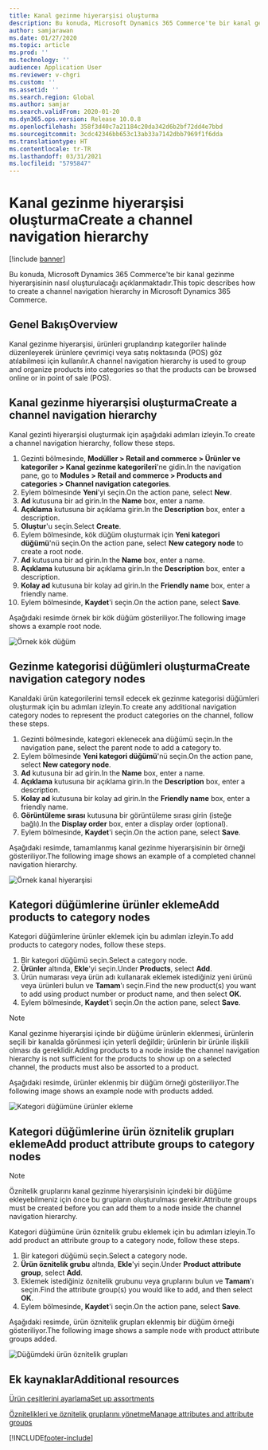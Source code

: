 ```yaml
---
title: Kanal gezinme hiyerarşisi oluşturma
description: Bu konuda, Microsoft Dynamics 365 Commerce'te bir kanal gezinme hiyerarşisinin nasıl oluşturulacağı açıklanmaktadır.
author: samjarawan
ms.date: 01/27/2020
ms.topic: article
ms.prod: ''
ms.technology: ''
audience: Application User
ms.reviewer: v-chgri
ms.custom: ''
ms.assetid: ''
ms.search.region: Global
ms.author: samjar
ms.search.validFrom: 2020-01-20
ms.dyn365.ops.version: Release 10.0.8
ms.openlocfilehash: 358f3d40c7a21184c20da342d6b2bf72dd4e7bbd
ms.sourcegitcommit: 3cdc42346bb653c13ab33a7142dbb7969f1f6dda
ms.translationtype: HT
ms.contentlocale: tr-TR
ms.lasthandoff: 03/31/2021
ms.locfileid: "5795847"
---
```

# <a name="create-a-channel-navigation-hierarchy"></a><span data-ttu-id="4c941-103">Kanal gezinme hiyerarşisi oluşturma</span><span class="sxs-lookup"><span data-stu-id="4c941-103">Create a channel navigation hierarchy</span></span>


[!include [banner](includes/banner.md)]

<span data-ttu-id="4c941-104">Bu konuda, Microsoft Dynamics 365 Commerce'te bir kanal gezinme hiyerarşisinin nasıl oluşturulacağı açıklanmaktadır.</span><span class="sxs-lookup"><span data-stu-id="4c941-104">This topic describes how to create a channel navigation hierarchy in Microsoft Dynamics 365 Commerce.</span></span>

## <a name="overview"></a><span data-ttu-id="4c941-105">Genel Bakış</span><span class="sxs-lookup"><span data-stu-id="4c941-105">Overview</span></span>

<span data-ttu-id="4c941-106">Kanal gezinme hiyerarşisi, ürünleri gruplandırıp kategoriler halinde düzenleyerek ürünlere çevrimiçi veya satış noktasında (POS) göz atılabilmesi için kullanılır.</span><span class="sxs-lookup"><span data-stu-id="4c941-106">A channel navigation hierarchy is used to group and organize products into categories so that the products can be browsed online or in point of sale (POS).</span></span>

## <a name="create-a-channel-navigation-hierarchy"></a><span data-ttu-id="4c941-107">Kanal gezinme hiyerarşisi oluşturma</span><span class="sxs-lookup"><span data-stu-id="4c941-107">Create a channel navigation hierarchy</span></span>

<span data-ttu-id="4c941-108">Kanal gezinti hiyerarşisi oluşturmak için aşağıdaki adımları izleyin.</span><span class="sxs-lookup"><span data-stu-id="4c941-108">To create a channel navigation hierarchy, follow these steps.</span></span>

1. <span data-ttu-id="4c941-109">Gezinti bölmesinde, **Modüller \> Retail and commerce \> Ürünler ve kategoriler \> Kanal gezinme kategorileri**'ne gidin.</span><span class="sxs-lookup"><span data-stu-id="4c941-109">In the navigation pane, go to **Modules \> Retail and commerce \> Products and categories \> Channel navigation categories**.</span></span>
1. <span data-ttu-id="4c941-110">Eylem bölmesinde **Yeni**'yi seçin.</span><span class="sxs-lookup"><span data-stu-id="4c941-110">On the action pane, select **New**.</span></span>
1. <span data-ttu-id="4c941-111">**Ad** kutusuna bir ad girin.</span><span class="sxs-lookup"><span data-stu-id="4c941-111">In the **Name** box, enter a name.</span></span>
1. <span data-ttu-id="4c941-112">**Açıklama** kutusuna bir açıklama girin.</span><span class="sxs-lookup"><span data-stu-id="4c941-112">In the **Description** box, enter a description.</span></span>
1. <span data-ttu-id="4c941-113">**Oluştur**'u seçin.</span><span class="sxs-lookup"><span data-stu-id="4c941-113">Select **Create**.</span></span>
1. <span data-ttu-id="4c941-114">Eylem bölmesinde, kök düğüm oluşturmak için **Yeni kategori düğümü**'nü seçin.</span><span class="sxs-lookup"><span data-stu-id="4c941-114">On the action pane, select **New category node** to create a root node.</span></span>
1. <span data-ttu-id="4c941-115">**Ad** kutusuna bir ad girin.</span><span class="sxs-lookup"><span data-stu-id="4c941-115">In the **Name** box, enter a name.</span></span>
1. <span data-ttu-id="4c941-116">**Açıklama** kutusuna bir açıklama girin.</span><span class="sxs-lookup"><span data-stu-id="4c941-116">In the **Description** box, enter a description.</span></span>
1. <span data-ttu-id="4c941-117">**Kolay ad** kutusuna bir kolay ad girin.</span><span class="sxs-lookup"><span data-stu-id="4c941-117">In the **Friendly name** box, enter a friendly name.</span></span>
1. <span data-ttu-id="4c941-118">Eylem bölmesinde, **Kaydet**'i seçin.</span><span class="sxs-lookup"><span data-stu-id="4c941-118">On the action pane, select **Save**.</span></span>

<span data-ttu-id="4c941-119">Aşağıdaki resimde örnek bir kök düğüm gösteriliyor.</span><span class="sxs-lookup"><span data-stu-id="4c941-119">The following image shows a example root node.</span></span>

![Örnek kök düğüm](media/create-channel-hierarchy-1.png)

## <a name="create-navigation-category-nodes"></a><span data-ttu-id="4c941-121">Gezinme kategorisi düğümleri oluşturma</span><span class="sxs-lookup"><span data-stu-id="4c941-121">Create navigation category nodes</span></span>

<span data-ttu-id="4c941-122">Kanaldaki ürün kategorilerini temsil edecek ek gezinme kategorisi düğümleri oluşturmak için bu adımları izleyin.</span><span class="sxs-lookup"><span data-stu-id="4c941-122">To create any additional navigation category nodes to represent the product categories on the channel, follow these steps.</span></span>

1. <span data-ttu-id="4c941-123">Gezinti bölmesinde, kategori eklenecek ana düğümü seçin.</span><span class="sxs-lookup"><span data-stu-id="4c941-123">In the navigation pane, select the parent node to add a category to.</span></span>
1. <span data-ttu-id="4c941-124">Eylem bölmesinde **Yeni kategori düğümü**'nü seçin.</span><span class="sxs-lookup"><span data-stu-id="4c941-124">On the action pane, select **New category node**.</span></span>
1. <span data-ttu-id="4c941-125">**Ad** kutusuna bir ad girin.</span><span class="sxs-lookup"><span data-stu-id="4c941-125">In the **Name** box, enter a name.</span></span>
1. <span data-ttu-id="4c941-126">**Açıklama** kutusuna bir açıklama girin.</span><span class="sxs-lookup"><span data-stu-id="4c941-126">In the **Description** box, enter a description.</span></span>
1. <span data-ttu-id="4c941-127">**Kolay ad** kutusuna bir kolay ad girin.</span><span class="sxs-lookup"><span data-stu-id="4c941-127">In the **Friendly name** box, enter a friendly name.</span></span>
1. <span data-ttu-id="4c941-128">**Görüntüleme sırası** kutusuna bir görüntüleme sırası girin (isteğe bağlı).</span><span class="sxs-lookup"><span data-stu-id="4c941-128">In the **Display order** box, enter a display order (optional).</span></span>
1. <span data-ttu-id="4c941-129">Eylem bölmesinde, **Kaydet**'i seçin.</span><span class="sxs-lookup"><span data-stu-id="4c941-129">On the action pane, select **Save**.</span></span>

<span data-ttu-id="4c941-130">Aşağıdaki resimde, tamamlanmış kanal gezinme hiyerarşisinin bir örneği gösteriliyor.</span><span class="sxs-lookup"><span data-stu-id="4c941-130">The following image shows an example of a completed channel navigation hierarchy.</span></span>

![Örnek kanal hiyerarşisi](media/create-channel-hierarchy-2.png)

## <a name="add-products-to-category-nodes"></a><span data-ttu-id="4c941-132">Kategori düğümlerine ürünler ekleme</span><span class="sxs-lookup"><span data-stu-id="4c941-132">Add products to category nodes</span></span>

<span data-ttu-id="4c941-133">Kategori düğümlerine ürünler eklemek için bu adımları izleyin.</span><span class="sxs-lookup"><span data-stu-id="4c941-133">To add products to category nodes, follow these steps.</span></span>

1. <span data-ttu-id="4c941-134">Bir kategori düğümü seçin.</span><span class="sxs-lookup"><span data-stu-id="4c941-134">Select a category node.</span></span>
1. <span data-ttu-id="4c941-135">**Ürünler** altında, **Ekle**'yi seçin.</span><span class="sxs-lookup"><span data-stu-id="4c941-135">Under **Products**, select **Add**.</span></span>
1. <span data-ttu-id="4c941-136">Ürün numarası veya ürün adı kullanarak eklemek istediğiniz yeni ürünü veya ürünleri bulun ve **Tamam**'ı seçin.</span><span class="sxs-lookup"><span data-stu-id="4c941-136">Find the new product(s) you want to add using product number or product name, and then select **OK**.</span></span>
1. <span data-ttu-id="4c941-137">Eylem bölmesinde, **Kaydet**'i seçin.</span><span class="sxs-lookup"><span data-stu-id="4c941-137">On the action pane, select **Save**.</span></span>

> [!NOTE]
> <span data-ttu-id="4c941-138">Kanal gezinme hiyerarşisi içinde bir düğüme ürünlerin eklenmesi, ürünlerin seçili bir kanalda görünmesi için yeterli değildir; ürünlerin bir ürünle ilişkili olması da gereklidir.</span><span class="sxs-lookup"><span data-stu-id="4c941-138">Adding products to a node inside the channel navigation hierarchy is not sufficient for the products to show up on a selected channel, the products must also be assorted to a product.</span></span>

<span data-ttu-id="4c941-139">Aşağıdaki resimde, ürünler eklenmiş bir düğüm örneği gösteriliyor.</span><span class="sxs-lookup"><span data-stu-id="4c941-139">The following image shows an example node with products added.</span></span>

![Kategori düğümüne ürünler ekleme](media/create-channel-hierarchy-3.png)

## <a name="add-product-attribute-groups-to-category-nodes"></a><span data-ttu-id="4c941-141">Kategori düğümlerine ürün öznitelik grupları ekleme</span><span class="sxs-lookup"><span data-stu-id="4c941-141">Add product attribute groups to category nodes</span></span>

> [!NOTE]
> <span data-ttu-id="4c941-142">Öznitelik gruplarını kanal gezinme hiyerarşisinin içindeki bir düğüme ekleyebilmeniz için önce bu grupların oluşturulması gerekir.</span><span class="sxs-lookup"><span data-stu-id="4c941-142">Attribute groups must be created before you can add them to a node inside the channel navigation hierarchy.</span></span>

<span data-ttu-id="4c941-143">Kategori düğümüne ürün öznitelik grubu eklemek için bu adımları izleyin.</span><span class="sxs-lookup"><span data-stu-id="4c941-143">To add product an attribute group to a category node, follow these steps.</span></span>

1. <span data-ttu-id="4c941-144">Bir kategori düğümü seçin.</span><span class="sxs-lookup"><span data-stu-id="4c941-144">Select a category node.</span></span>
1. <span data-ttu-id="4c941-145">**Ürün öznitelik grubu** altında, **Ekle**'yi seçin.</span><span class="sxs-lookup"><span data-stu-id="4c941-145">Under **Product attribute group**, select **Add**.</span></span>
1. <span data-ttu-id="4c941-146">Eklemek istediğiniz öznitelik grubunu veya gruplarını bulun ve **Tamam**'ı seçin.</span><span class="sxs-lookup"><span data-stu-id="4c941-146">Find the attribute group(s) you would like to add, and then select **OK**.</span></span>
1. <span data-ttu-id="4c941-147">Eylem bölmesinde, **Kaydet**'i seçin.</span><span class="sxs-lookup"><span data-stu-id="4c941-147">On the action pane, select **Save**.</span></span>

<span data-ttu-id="4c941-148">Aşağıdaki resimde, ürün öznitelik grupları eklenmiş bir düğüm örneği gösteriliyor.</span><span class="sxs-lookup"><span data-stu-id="4c941-148">The following image shows a sample node with product attribute groups added.</span></span>

![Düğümdeki ürün öznitelik grupları](media/create-channel-hierarchy-4.png)

## <a name="additional-resources"></a><span data-ttu-id="4c941-150">Ek kaynaklar</span><span class="sxs-lookup"><span data-stu-id="4c941-150">Additional resources</span></span>

[<span data-ttu-id="4c941-151">Ürün çeşitlerini ayarlama</span><span class="sxs-lookup"><span data-stu-id="4c941-151">Set up assortments</span></span>](set-up-assortments.md)

[<span data-ttu-id="4c941-152">Öznitelikleri ve öznitelik gruplarını yönetme</span><span class="sxs-lookup"><span data-stu-id="4c941-152">Manage attributes and attribute groups</span></span>](attribute-attributegroups-lifecycle.md)


[!INCLUDE[footer-include](../includes/footer-banner.md)]